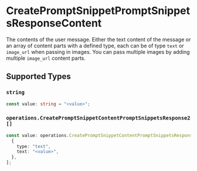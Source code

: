 # CreatePromptSnippetPromptSnippetsResponseContent

The contents of the user message. Either the text content of the message or an array of content parts with a defined type, each can be of type `text` or `image_url` when passing in images. You can pass multiple images by adding multiple `image_url` content parts. 


## Supported Types

### `string`

```typescript
const value: string = "<value>";
```

### `operations.CreatePromptSnippetContentPromptSnippetsResponse2[]`

```typescript
const value: operations.CreatePromptSnippetContentPromptSnippetsResponse2[] = [
  {
    type: "text",
    text: "<value>",
  },
];
```

